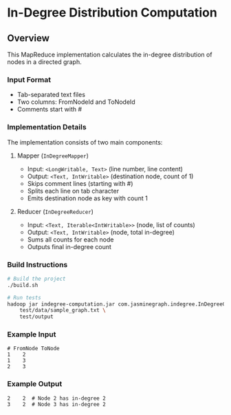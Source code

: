 # In-Degree Distribution Computation

## Overview
This MapReduce implementation calculates the in-degree distribution of nodes in a directed graph.

### Input Format
- Tab-separated text files
- Two columns: FromNodeId and ToNodeId
- Comments start with #

### Implementation Details
The implementation consists of two main components:

1. Mapper (`InDegreeMapper`)
   - Input: `<LongWritable, Text>` (line number, line content)
   - Output: `<Text, IntWritable>` (destination node, count of 1)
   - Skips comment lines (starting with #)
   - Splits each line on tab character
   - Emits destination node as key with count 1

2. Reducer (`InDegreeReducer`)
   - Input: `<Text, Iterable<IntWritable>>` (node, list of counts)
   - Output: `<Text, IntWritable>` (node, total in-degree)
   - Sums all counts for each node
   - Outputs final in-degree count

### Build Instructions
```bash
# Build the project
./build.sh

# Run tests
hadoop jar indegree-computation.jar com.jasminegraph.indegree.InDegreeComputation \
    test/data/sample_graph.txt \
    test/output
```

### Example Input
```
# FromNode ToNode
1    2
1    3
2    3
```

### Example Output
```
2    2  # Node 2 has in-degree 2
3    2  # Node 3 has in-degree 2
```
